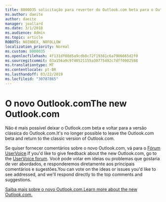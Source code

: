 ```yaml
---
title: 8000035 solicitação para reverter do Outlook.com beta para o Outlook.com clássico
ms.author: daeite
author: daeite
manager: joallard
ms.date: 3/1/2018
ms.audience: Admin
ms.topic: article
ROBOTS: NOINDEX, NOFOLLOW
localization_priority: Normal
ms.custom: 8000035
ms.openlocfilehash: 4f131df08d5a9cdb8c72f19381c6a7906665d2f0
ms.sourcegitcommit: 03a156a9c9740521155a30775492c7dff0982588
ms.translationtype: MT
ms.contentlocale: pt-BR
ms.lasthandoff: 03/22/2019
ms.locfileid: "30787865"
---
```

# <a name="the-new-outlookcom"></a><span data-ttu-id="d615d-102">O novo Outlook.com</span><span class="sxs-lookup"><span data-stu-id="d615d-102">The new Outlook.com</span></span>

<span data-ttu-id="d615d-103">Não é mais possível deixar o Outlook.com beta e voltar para a versão clássica do Outlook.com.</span><span class="sxs-lookup"><span data-stu-id="d615d-103">It's no longer possible to leave the Outlook.com beta and return to the classic version of Outlook.com.</span></span>

<span data-ttu-id="d615d-104">Se quiser fornecer comentários sobre o novo Outlook.com, vá para o [Fórum UserVoice](https://go.microsoft.com/fwlink/p/?linkid=851599).</span><span class="sxs-lookup"><span data-stu-id="d615d-104">If you'd like to give feedback about the new Outlook.com, go to the [UserVoice forum](https://go.microsoft.com/fwlink/p/?linkid=851599).</span></span> <span data-ttu-id="d615d-105">Você pode votar em ideias ou problemas que gostaria de ver abordados, e responderemos diretamente aos principais comentários e sugestões.</span><span class="sxs-lookup"><span data-stu-id="d615d-105">You can vote on the ideas or issues you'd like to see addressed, and we'll respond directly to the top comments and suggestions.</span></span>

[<span data-ttu-id="d615d-106">Saiba mais sobre o novo Outlook.com.</span><span class="sxs-lookup"><span data-stu-id="d615d-106">Learn more about the new Outlook.com.</span></span>](https://go.microsoft.com/fwlink/p/?linkid=874356)